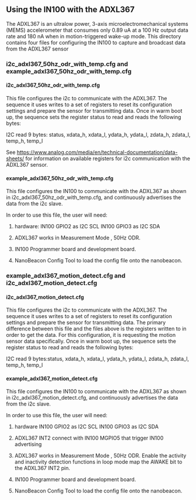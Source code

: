 ## Using the IN100 with the ADXL367

The ADXL367 is an ultralow power, 3-axis microelectromechanical systems (MEMS) accelerometer 
that consumes only 0.89 uA at a 100 Hz output data rate and 180 nA when in motion-triggered wake-up mode.
This directory contains four files for configuring the IN100 to capture and broadcast data from
the ADXL367 sensor

### i2c_adxl367_50hz_odr_with_temp.cfg and example_adxl367_50hz_odr_with_temp.cfg

#### i2c_adxl367_50hz_odr_with_temp.cfg

This file configures the i2c to communicate with the ADXL367.
The sequence it uses writes to a set of registers to reset
its configuration settings and prepare the sensor for transmitting
data. Once in warm boot up, the sequence sets the register status to read
and reads the following bytes:

I2C read 9 bytes: status, xdata_h,  xdata_l,  ydata_h,  ydata_l,  zdata_h,  zdata_l,  temp_h,  temp_l

See https://www.analog.com/media/en/technical-documentation/data-sheets/ for
information on available registers for i2c communication with the ADXL367
sensor.

#### example_adxl367_50hz_odr_with_temp.cfg

This file configures the IN100 to communicate with the ADXL367 as shown in
i2c_adxl367_50hz_odr_with_temp.cfg, and continuously advertises the data from
the i2c slave.

In order to use this file, the user will need:

  1. hardware:
      IN100 GPIO2 as I2C SCL
      IN100 GPIO3 as I2C SDA
      
  2. ADXL367 works in Measurement Mode , 50Hz ODR.
  
  3. IN100 Programmer board and development board.
  
  4. NanoBeacon Config Tool to load the config file onto the nanobeacon.

### example_adxl367_motion_detect.cfg and i2c_adxl367_motion_detect.cfg

#### i2c_adxl367_motion_detect.cfg

This file configures the i2c to communicate with the ADXL367.
The sequence it uses writes to a set of registers to reset
its configuration settings and prepare the sensor for transmitting
data. The primary difference between this file and the files above is the registers written 
to in order to get the data. For this configuration, it is requesting the motion sensor 
data specifically. Once in warm boot up, the sequence sets the register status to read
and reads the following bytes:

I2C read 9 bytes:status, xdata_h,  xdata_l,  ydata_h,  ydata_l,  zdata_h,  zdata_l,  temp_h,  temp_l 

#### example_adxl367_motion_detect.cfg

This file configures the IN100 to communicate with the ADXL367 as shown in
i2c_adxl367_motion_detect.cfg, and continuously advertises the data from
the i2c slave.

In order to use this file, the user will need:

  1. hardware
      IN100 GPIO2 as I2C SCL
      IN100 GPIO3 as I2C SDA
      
  2. ADXL367 INT2 connect with IN100 MGPIO5 that trigger IN100 advertising
  
  3. ADXL367 works in Measurement Mode , 50Hz ODR.
     Enable the activity and inactivity detection functions in loop mode
     map the AWAKE bit to the ADXL367 INT2 pin.

  4. IN100 Programmer board and development board.
  
  5. NanoBeacon Config Tool to load the config file onto the nanobeacon.

